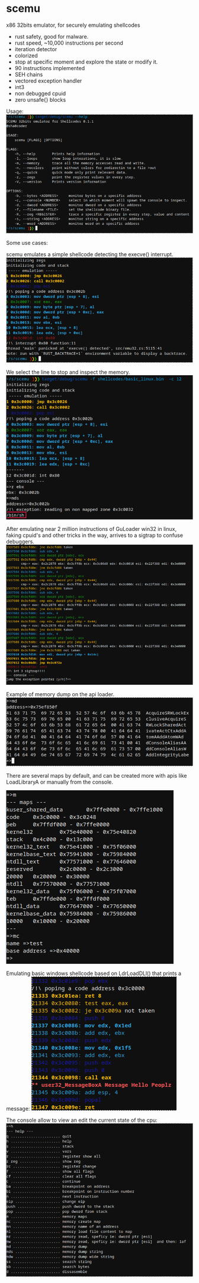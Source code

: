 # scemu
x86 32bits emulator, for securely emulating shellcodes 

- rust safety, good for malware.
- rust speed, ~10,000 instructions per second
- iteration detector
- colorized
- stop at specific moment and explore the state or modify it.
- 90 instructions implemented
- SEH chains
- vectored exception handler
- int3
- non debugged cpuid
- zero unsafe{} blocks

Usage:
![usage](pics/usage.png)


Some use cases:

scemu emulates a simple shellcode detecting the execve() interrupt.
![exploring basic shellcode](pics/basic_shellcode1.png)

We select the line to stop and inspect the memory.
![inspecting basic shellcode](pics/basic_shellcode2.png)

After emulating near 2 million instructions of GuLoader win32 in linux, faking cpuid's and other tricks in the way, arrives to a sigtrap to confuse debuggers. 
![exception handlers](pics/guloader1.png)

Example of memory dump on the api loader.
![exception handlers](pics/memdump.png)

There are several maps by default, and can be created more with apis like LoadLibraryA or manually from the console.

![exception handlers](pics/maps.png)

Emulating basic windows shellcode based on LdrLoadDLl() that prints a message:
![exception handlers](pics/msgbox.png)

The console allow to view an edit the current state of the cpu:
![exception handlers](pics/console_help.png)

